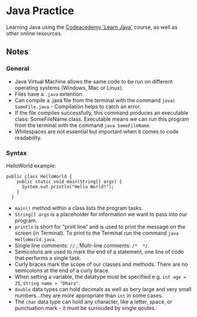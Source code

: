 # Java Practice 

Learning Java using the [Codeacedemy 'Learn Java'](https://www.codecademy.com/learn/learn-java) course, as well as other online resources. 

## Notes

### General 

- Java Virtual Machine allows the same code to be run on different operating systems (Windows, Mac or Linux). 
- Files have a ```.java``` extention. 
- Can compile a .java file from the terminal with the command ```javac SomeFile.java``` - Compilation helps to catch an error. 
- If the file compiles successfully, this command produces an executable class: SomeFileName.class. Executable means we can run this program from the terminal with the command ```java SomeFileName```.
- Whitespaces are not essential but important when it comes to code readability. 

### Syntax

HelloWorld example:
```
public class HelloWorld {
    public static void main(String[] args) {
      System.out.println("Hello World!");
    }
  }
```
- ```main()``` method within a class lists the program tasks.
- ```String[] args``` is a placeholder for information we want to pass into our program.
- ```println``` is short for “print line” and is used to print the message on the screen (in Terminal). To print to the Terminal run the command ```java HelloWorld.java```. 
- Single line comments: ```//``` ; Multi-line comments: ```/*  */```.
- Semicolons are used to mark the end of a statement, one line of code that performs a single task.
- Curly braces mark the scope of our classes and methods. There are no semicolons at the end of a curly brace.   
- When setting a variable, the datatype must be specified e.g. ```int age = 25```, ```String name = "Dhara"```. 
- ```double``` data types can hold decimals as well as bery large and very small numbers...they are more appropriate than ```int``` in some cases.
- The ```char``` data type can hold any character, like a letter, space, or punctuation mark - it must be surrouded by single qoutes.
